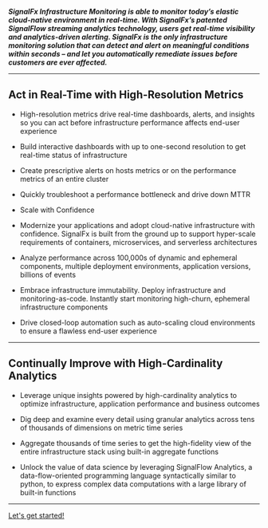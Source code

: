 _**SignalFx Infrastructure Monitoring is able to monitor today’s elastic cloud-native environment in real-time. With SignalFx’s patented SignalFlow streaming analytics technology, users get real-time visibility and analytics-driven alerting. SignalFx is the only infrastructure monitoring solution that can detect and alert on meaningful conditions within seconds – and let you automatically remediate issues before customers are ever affected.**_
***
## Act in Real-Time with High-Resolution Metrics

* High-resolution metrics drive real-time dashboards, alerts, and insights so you can act before infrastructure performance affects end-user experience

* Build interactive dashboards with up to one-second resolution to get real-time status of infrastructure

* Create prescriptive alerts on hosts metrics or on the performance metrics of an entire cluster

* Quickly troubleshoot a performance bottleneck and drive down MTTR

* Scale with Confidence

* Modernize your applications and adopt cloud-native infrastructure with confidence. SignalFx is built from the ground up to support hyper-scale requirements of containers, microservices, and serverless architectures

* Analyze performance across 100,000s of dynamic and ephemeral components, multiple deployment environments, application versions, billions of events

* Embrace infrastructure immutability. Deploy infrastructure and monitoring-as-code. Instantly start monitoring high-churn, ephemeral infrastructure components

* Drive closed-loop automation such as auto-scaling cloud environments to ensure a flawless end-user experience
***
## Continually Improve with High-Cardinality Analytics

* Leverage unique insights powered by high-cardinality analytics to optimize infrastructure, application performance and business outcomes

* Dig deep and examine every detail using granular analytics across tens of thousands of dimensions on metric time series

* Aggregate thousands of time series to get the high-fidelity view of the entire infrastructure stack using built-in aggregate functions

* Unlock the value of data science by leveraging SignalFlow Analytics, a data-flow-oriented programming language syntactically similar to python, to express complex data computations with a large library of built-in functions
***
[Let's get started!](https://github.com/signalfx/app-dev-workshop/wiki/1.1-Working-with-Dashboards,-Charts-and-Metrics)
